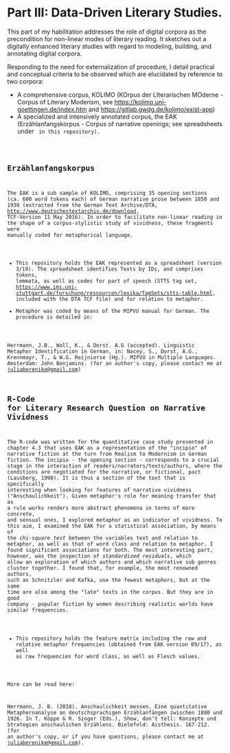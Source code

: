 # Part III: Data-Driven Literary Studies.
This part of my habilitation addresses the role of digital corpora as the precondition for non-linear modes of literary reading. It sketches out a digitally enhanced literary studies with regard to modeling, building, and annotating digital corpora. 

Responding to the need for externalization of procedure, I detail practical and conceptual criteria to be observed which are elucidated by reference to two corpora: 
- A comprehensive corpus, KOLIMO (KOrpus der LIterarischen MOderne - Corpus of Literary Moderism, see https://kolimo.uni-goettingen.de/index.htm and https://gitlab.gwdg.de/kolimo/exist-app)
- A specialized and intensively annotated corpus, the EAK (Erzählanfangskorpus - Corpus of narrative openings; see spreadsheets under <code> in this repository). 
  
## Erzählanfangskorpus
The EAK is a sub sample of KOLIMO, comprising 35 opening sections (ca. 600 word tokens each) of German narrative prose between 1850 and 1930 (extracted from the German Text Archive/DTA, http://www.deutschestextarchiv.de/download, TCF-Version 11 May 2016). In order to facilitate non-linear reading in the shape of a corpus-stylistic study of vividness, these fragments were manually coded for metaphorical language.

- This repository holds the EAK represented as a spreadsheet (version 3/19). The spreadsheet identifies Texts by IDs, and comprises tokens, lemmata, as well as codes for part of speech (STTS tag set, https://www.ims.uni-stuttgart.de/forschung/ressourcen/lexika/TagSets/stts-table.html, included with the DTA TCF file) and for relation to metaphor. 
- Metaphor was coded by means of the MIPVU manual for German. The procedure is detailed in:

Herrmann, J.B., Woll, K., & Dorst. A.G (accepted). Linguistic Metaphor Identification in German, in: Nacey, S., Dorst, A.G., Krennmayr, T., & W.G. Reijnierse (Hg.). MIPVU in Multiple Languages. Amsterdam: John Benjamins. (for an author's copy, please contact me at juliaberenike@gmail.com) 			

## R-Code for Literary Research Question on Narrative Vividness 
The R-code was written for the quantitative case study presented in chapter 4.3 that uses EAK as a representation of the "incipio" of narrative fiction at the turn from Realism to Modernism in German fiction. The incipio - the opening section - corresponds to a crucial stage in the interaction of readers/narrators/texts/authors, where the conditions are negotiated for the narrative, or fictional, pact (Lausberg, 1990). It is thus a section of the text that is specifically interesting when looking for features of narrative vividness ("Anschaulichkeit"). Given metaphor's role for meaning transfer that as a rule works renders more abstract phenomena in terms of more concrete, and sensual ones, I explored metaphor as an indicator of vividness. To this aim, I examined the EAK for a statistical association, by means of the _chi-square test_ between the variables text and relation to metaphor, as well as that of word class and relation to metaphor. I found significant associations for both. The most interesting part, however, was the inspection of _standardized residuals_, which allow an exploration of which authors and which narrative sub genres cluster together. I found that, for example, the most renowned authors, such as Schnitzler and Kafka, use the fewest metaphors, but at the same time are also among the "late" texts in the corpus. But they are in good company - popular fiction by women describing realistic worlds have similar frequencies. 
- This repository holds the feature matrix including the raw and relative metaphor frequencies (obtained from EAK version 09/17), as well as raw frequencies for word class, as well as Flesch values.

More can be read here: 

Herrmann, J. B. (2018). Anschaulichkeit messen. Eine quantitative Metaphernanalyse an deutschsprachigen Erzählanfängen zwischen 1880 und 1926. In T. Köppe & R. Singer (Eds.), Show, don’t tell: Konzepte und Strategien anschaulichen Erzählens. Bielefeld: Aisthesis. 167-212. (for an author's copy, or if you have questions, please contact me at juliaberenike@gmail.com).
